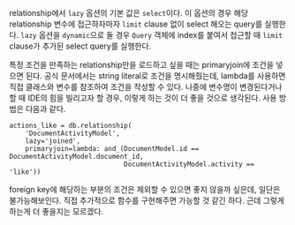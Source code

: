 relationship에서 `lazy` 옵션의 기본 값은 `select`이다. 이 옵션의 경우 해당 relationship 변수에 접근하자마자 `limit` clause 없이 select 해오는 query를 실행한다. `lazy` 옵션을 `dynamic`으로 둘 경우 `Query` 객체에 index를 붙여서 접근할 때 `limit` clause가 추가된 select query를 실행한다. 

특정 조건을 만족하는 relationship만을 로드하고 싶을 때는 primaryjoin에 조건을 넣으면 된다. 공식 문서에서는 string literal로 조건을 명시해줬는데, lambda를 사용하면 직접 클래스와 변수를 참조하여 조건을 작성할 수 있다. 나중에 변수명이 변경된다거나 할 때 IDE의 힘을 빌리고자 할 경우, 이렇게 하는 것이 더 좋을 것으로 생각된다. 사용 방법은 다음과 같다.

```
actions_like = db.relationship(
    'DocumentActivityModel',
    lazy='joined',
    primaryjoin=lambda: and_(DocumentModel.id == DocumentActivityModel.document_id,
                             DocumentActivityModel.activity == 'like'))
```

foreign key에 해당하는 부분의 조건은 제외할 수 있으면 좋지 않을까 싶은데, 일단은 불가능해보인다. 직접 추가적으로 함수를 구현해주면 가능할 것 같긴 하다. 근데 그렇게 하는게 더 좋을지는 모르겠다.
